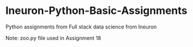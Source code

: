 # Ineuron-Python-Basic-Assignments
Python assignments from Full stack data science from Ineuron

Note: zoo.py file used in Assignment 18
